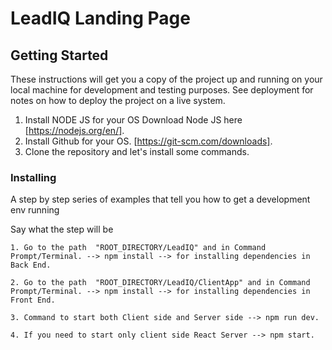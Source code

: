 # LeadIQ Landing Page

## Getting Started

These instructions will get you a copy of the project up and running on your local machine for development and testing purposes. See deployment for notes on how to deploy the project on a live system.

1. Install NODE JS for your OS Download Node JS here [https://nodejs.org/en/].
2. Install Github for your OS. [https://git-scm.com/downloads].
3. Clone the repository and let's install some commands.

### Installing

A step by step series of examples that tell you how to get a development env running

Say what the step will be

```
1. Go to the path  "ROOT_DIRECTORY/LeadIQ" and in Command Prompt/Terminal. --> npm install --> for installing dependencies in Back End.

2. Go to the path  "ROOT_DIRECTORY/LeadIQ/ClientApp" and in Command Prompt/Terminal. --> npm install --> for installing dependencies in Front End.

3. Command to start both Client side and Server side --> npm run dev.

4. If you need to start only client side React Server --> npm start.

```


